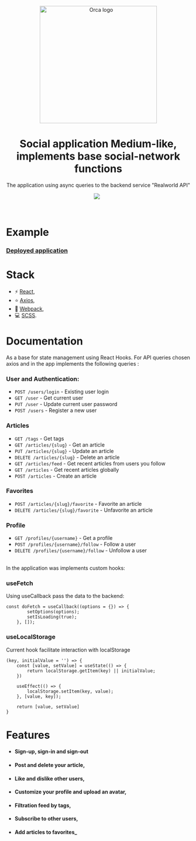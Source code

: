 <p align="center">
    <img src="https://www.litromagazine.com/wp-content/uploads/2016/09/Medium-logo.png" width="320px" alt="Orca logo" />
</p>

<h1 align="center">Social application Medium-like, implements base social-network functions</h1>
<p align="center">The application using async queries to the backend service "Realworld API"</p>

<p align="center">
    <img src="https://camo.githubusercontent.com/7eefb664821bf5871fb790882456ecb2dfa8872e6e2657af8bcdf3c3b3edf63b/68747470733a2f2f696d672e736869656c64732e696f2f62616467652f2d52656163742d3362326535613f7374796c653d706c6173746963266c6f676f3d7265616374" />
    <img src="https://camo.githubusercontent.com/642e843f9aa33ce2969085744bf1eebf22d91f28c3c3cca8f545e9ebcdef83cf/68747470733a2f2f696d672e736869656c64732e696f2f62616467652f2d5765627061636b2d2532333243334134323f7374796c653d666c61742d737175617265266c6f676f3d7765627061636b" alt="">
    <img src="https://camo.githubusercontent.com/cec92673ea713fa89ba2ae2033daf5851f6f39393ff5b93231aa707d424638d9/68747470733a2f2f696d672e736869656c64732e696f2f62616467652f2d4e6f64656a732d626c61636b3f7374796c653d666c61742d737175617265266c6f676f3d4e6f64652e6a73" alt="">
</p>

<br>

# Example

### <a href="https://heroic-kitsune-bf5351.netlify.app">Deployed application</a>

# Stack

- ⚡ [React](https://ru.reactjs.org/),
- ⭐ [Axios](https://github.com/axios/axios),
- 🚀 [Webpack](https://vuejs.org/),
- 💻 [SCSS](https://sass-lang.com/).
 
# Documentation 

As a base for state management using React Hooks. For API queries chosen axios and in the app implements the following queries : <br>
### User and Authentication:

- ```POST ​/users​/login``` - Existing user login<br>
- ```GET ​/user``` -  Get current user
- ```PUT ​/user``` - Update current user password
- ```POST ​/users``` - Register a new user

### Articles

- ```GET ​/tags``` - Get tags
- ```GET ​/articles​/{slug}``` - Get an article
- ```PUT ​/articles​/{slug}``` - Update an article
- ```DELETE ​/articles​/{slug}``` - Delete an article
- ```GET ​/articles​/feed``` - Get recent articles from users you follow
- ```GET ​/articles``` - Get recent articles globally
- ```POST ​/articles``` - Create an article

### Favorites
- ```POST ​/articles​/{slug}​/favorite``` - Favorite an article
- ```DELETE ​/articles​/{slug}​/favorite``` - Unfavorite an article

### Profile

- ```GET ​/profiles​/{username}``` - Get a profile
- ```POST ​/profiles​/{username}​/follow``` - Follow a user
- ```DELETE ​/profiles​/{username}​/follow``` - Unfollow a user

<br>
In the application was implements custom hooks:

### useFetch

Using useCallback pass the data to the backend:
```
const doFetch = useCallback((options = {}) => {
        setOptions(options);
        setIsLoading(true);
    }, []); 
  ```

### useLocalStorage

Current hook facilitate interaction with localStorage
```
(key, initialValue = '') => {
    const [value, setValue] = useState(() => {
        return localStorage.getItem(key) || initialValue;
    })

    useEffect(() => {
        localStorage.setItem(key, value);
    }, [value, key]);

    return [value, setValue]
}
  ```

# Features

- #### Sign-up, sign-in and sign-out 
- #### Post and delete your article,
- #### Like and dislike other users,
- #### Сustomize your profile and upload an avatar,
- #### Filtration feed by tags,
- #### Subscribe to other users,
- #### Add articles to favorites_



